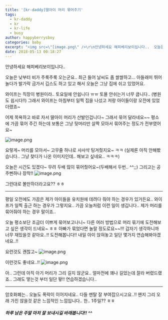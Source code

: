 ```yaml
---
title: '[kr-daddy]딸아이 머리 묶어주기'
tags:
  - kr-daddy
  - kr
  - kr-life
  - busy
author: happyberrysboy
categories: baby
excerpt: "<img src=\"[image.png\" />\r\n안녕하세요 해피베리보이입니다..  오늘은 낮부터 비가 주룩주룩 오는군요.. 최근 들어 날씨도 좀 쌀쌀하고... 아들래미 뛰어 놀다가 발가락 금가서 깁스도 하고 있고 해서 오늘은 그냥 집에 쉬고 있었어요.  와이프는 직장이 병원이라.. 토요일에 안쉽니다 ㅠㅠ 토욜 안쉬는거 너무 큽니다.. (병원도 쉽시다!!) 그래서 와이프는 아침부터 일찍 집을 나섰고 저랑 ....."
date: 2018-05-13 00:18:27
---
```


안녕하세요 해피베리보이입니다..

오늘은 낮부터 비가 주룩주룩 오는군요.. 최근 들어 날씨도 좀 쌀쌀하고...
아들래미 뛰어 놀다가 발가락 금가서 깁스도 하고 있고 해서 오늘은 그냥 집에 쉬고 있었어요.

와이프는 직장이 병원이라.. 토요일에 안쉽니다 ㅠㅠ 토욜 안쉬는거 너무 큽니다.. (병원도 쉽시다!!)
그래서 와이프는 아침부터 일찍 집을 나섰고 저랑 아이들이랑 오전에 있었더랬죠~

어제 목욕하고 바로 자서 딸아이 머리가 산발인겁니다~ 그래서 묶어 달라네요~~
평소에 가끔 묶어 주긴 하는데 보통은 그냥 뒷머리만 살짝 모아서 묶어주는 정도가 전부였어요~

![image.png](https://gateway.ipfs.io/ipfs/Qmd541zLNmWSw1iFhW94PSZjCNHQDTV3LFgQuQS4P3z9Ky)

요렇게~ 머리를 모아서~ 고무줄 하나로 샤샤샥 팅겨줬지요~ ㅋㅋ
(실제론 아직 안해봤습니다.. 그냥 찾다가 나온 이미지인데.. 해보고 싶네요.. ㅋㅋㅋ)

오늘은 시간도 있겠다~ 무려 두배 많이 묶어줬어요~(두배해서 두번.. ^^;;)
그리고는 공주삔하나 장착!!
![image.png](https://gateway.ipfs.io/ipfs/QmUhoaihip2TQDP4PqnpCZJTtvNjP4M46yEGPKtjbSpd9q)

그런대로 볼만하더라고요?? ㅎㅎ

___

평일 오전에도 가끔은 제가 아이들을 유치원에 데려다 줘야 하는 경우가 있거든요..
와이프가 일찍 출근 하는 경우가 그렇지요..
가끔 오늘처럼 이런 일이 생깁니다.. 제가 머리를 묶어줘야 하는 경우 말이죠..

오늘 평소보단 조금더 이쁘게 묶어보고나니~ 다른 여러 방법으로 머리 묶기에 도전해보고 싶은 생각이 드네요~ ㅎㅎ
아빠가 묶었다면 놀랄 정도로요~~!!! 갑자기 생각하니까 너무 재밌을것 같아요..!! 도전해봅니다!!
내일 아이 앉혀놓고 일단 몇가지 연습해봐야겠네요..!!

요런것도 괜찮고~
![image.png](https://gateway.ipfs.io/ipfs/QmVzhJ8eBoiDJV8X71MrSRt5XCZQ27ihySE5cFEcUK5qaB)

이런것도 좋네요..!!
![image.png](https://gateway.ipfs.io/ipfs/QmVNqabDiXLqPnudKhDSBCxWqGg9w5gDHMZN1YkqK3X5aw)

아.. 그런데 아직 아기 머리가 그리 길지 않군요.. 얼마전에 꽤나 길었는데 잘라 버렸드랬죠..
그래도 땋는것 부터 일단 뙇!! 연습하겠습니다..


___

암호화폐는.. 오늘도 폭락이 이어지네요.. 다들 멘탈 잘 부여잡으시고요..!! 
왠지 그리 오래 가진 않을것 같은 느낌적인 느낌입니다.. 한.. 1주일?? ㅎㅎ
##### 하루 남은 주말 마저 잘 보내시길 바래봅니다!! ^^